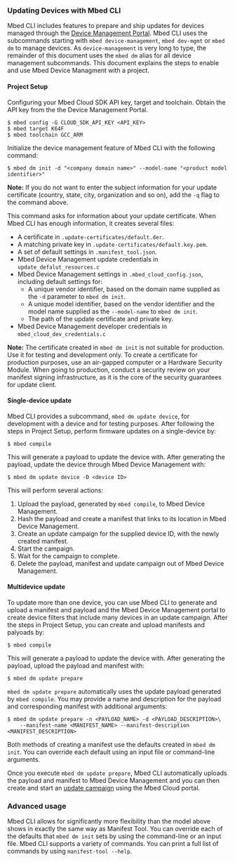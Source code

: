 ### Updating Devices with Mbed CLI

Mbed CLI includes features to prepare and ship updates for devices managed through the [Device Management Portal](https://cloud.mbed.com/docs/current/introduction/index.html). Mbed CLI uses the subcommands starting with `mbed device-management`, `mbed dev-mgmt` or `mbed dm` to manage devices.  As `device-management` is very long to type, the remainder of this document uses the `mbed dm` alias for all device management subcommands. This document explains the steps to enable and use Mbed Device Managment with a project.

#### Project Setup

Configuring your Mbed Cloud SDK API key, target and toolchain. Obtain the API key from the the Device Management Portal.

```
$ mbed config -G CLOUD_SDK_API_KEY <API_KEY>
$ mbed target K64F
$ mbed toolchain GCC_ARM
```

Initialize the device management feature of Mbed CLI with the following command:

```
$ mbed dm init -d "<company domain name>" --model-name "<product model identifier>"
```
<span class="notes">**Note:** If you do not want to enter the subject information for your update certificate (country, state, city, organization and so on), add the `-q` flag to the command above.</span>

This command asks for information about your update certificate. When Mbed CLI has enough information, it creates several files:

* A certificate in `.update-certificates/default.der`.
* A matching private key in `.update-certificates/default.key.pem`.
* A set of default settings in `.manifest_tool.json`.
* Mbed Device Management update credentials in `update_defalut_resources.c`
* Mbed Device Management settings in `.mbed_cloud_config.json`, including default settings for:
    * A unique vendor identifier, based on the domain name supplied as the `-d` parameter to `mbed dm init`.
    * A unique model identifier, based on the vendor identifier and the model name supplied as the `--model-name` to `mbed dm init`.
    * The path of the update certificate and private key.
* Mbed Device Management developer credentials in `mbed_cloud_dev_credentials.c`

<span class="notes">**Note:** The certificate created in `mbed dm init` is not suitable for production. Use it for testing and development only. To create a certificate for production purposes, use an air-gapped computer or a Hardware Security Module. When going to production, conduct a security review on your manifest signing infrastructure, as it is the core of the security guarantees for update client.</span>

#### Single-device update

Mbed CLI provides a subcommand, `mbed dm update device`, for development with a device and for testing purposes. After following the steps in Project Setup, perform firmware updates on a single-device by:

```
$ mbed compile
```

This will generate a payload to update the device with. After generating the payload, update the device through Mbed Device Management with:

```
$ mbed dm update device -D <device ID>
```

This will perform several actions:

1. Upload the payload, generated by `mbed compile`, to Mbed Device Management.
1. Hash the payload and create a manifest that links to its location in Mbed Device Management.
1. Create an update campaign for the supplied device ID, with the newly created manifest.
1. Start the campaign.
1. Wait for the campaign to complete.
1. Delete the payload, manifest and update campaign out of Mbed Device Management.

#### Multidevice update

To update more than one device, you can use Mbed CLI to generate and upload a manifest and payload and the Mbed Device Management portal to create device filters that include many devices in an update campaign. After the steps in Project Setup, you can create and upload manifests and palyoads by:

```
$ mbed compile
```

This will generate a payload to update the device with. After generating the payload, upload the payload and manifest with:

```
$ mbed dm update prepare
```

`mbed dm update prepare` automatically uses the update payload generated by `mbed compile`. You may provide a name and description for the payload and corresponding manifest with additional arguments:

```
$ mbed dm update prepare -n <PAYLOAD_NAME> -d <PAYLOAD_DESCRIPTION>\
    --manifest-name <MANIFEST_NAME> --manifest-description <MANIFEST_DESCRIPTION>
```

Both methods of creating a manifest use the defaults created in `mbed dm init`. You can override each default using an input file or command-line arguments.

Once you execute `mbed dm update prepare`, Mbed CLI automatically uploads the payload and manifest to Mbed Device Management and you can then create and start an [update campaign](https://cloud.mbed.com/docs/current/updating-firmware/update-campaigns.html) using the Mbed Cloud portal.

### Advanced usage

Mbed CLI allows for significantly more flexibility than the model above shows in exactly the same way as Manifest Tool. You can override each of the defaults that `mbed dm init` sets by using the command-line or an input file. Mbed CLI supports a variety of commands. You can print a full list of commands by using `manifest-tool --help`.

